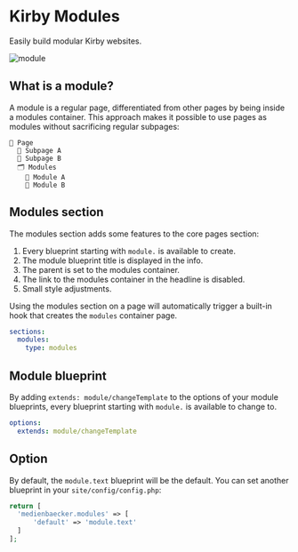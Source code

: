 # Kirby Modules

Easily build modular Kirby websites.

![module](https://user-images.githubusercontent.com/7975568/68720738-8a3f2b00-05b0-11ea-829f-ec6842312d2b.gif)


## What is a module?

A module is a regular page, differentiated from other pages by being inside a modules container.
This approach makes it possible to use pages as modules without sacrificing regular subpages:

```
📄 Page
  📄 Subpage A
  📄 Subpage B
  🗂 Modules
    📄 Module A
    📄 Module B
```

## Modules section

The modules section adds some features to the core pages section: 

1. Every blueprint starting with `module.` is available to create.
2. The module blueprint title is displayed in the info.
3. The parent is set to the modules container.
4. The link to the modules container in the headline is disabled.
5. Small style adjustments.

Using the modules section on a page will automatically trigger a built-in hook that creates the `modules` container page.

```yml
sections:
  modules:
    type: modules
```

## Module blueprint

By adding `extends: module/changeTemplate` to the options of your module blueprints, every blueprint starting with `module.` is available to change to.

```yml
options:
  extends: module/changeTemplate
```

## Option

By default, the `module.text` blueprint will be the default. You can set another blueprint in your `site/config/config.php`:

```php
return [
  'medienbaecker.modules' => [
      'default' => 'module.text'
  ]
];
```
